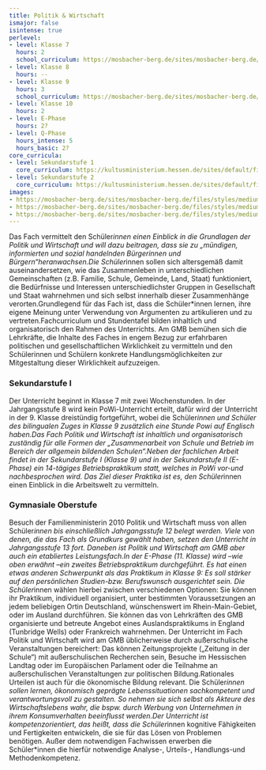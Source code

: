 ```yaml
---
title: Politik & Wirtschaft
ismajor: false
isintense: true
perlevel:
- level: Klasse 7
  hours: 2
  school_curriculum: https://mosbacher-berg.de/sites/mosbacher-berg.de/files/binaries/FC%207%20Politik%20und%20Wirtschaft.pdf
- level: Klasse 8
  hours: --
- level: Klasse 9
  hours: 3
  school_curriculum: https://mosbacher-berg.de/sites/mosbacher-berg.de/files/binaries/FC%20Powi%209_0.pdf
- level: Klasse 10
  hours: 2
- level: E-Phase
  hours: 2?
- level: Q-Phase
  hours_intense: 5
  hours_basic: 2?
core_curricula:
- level: Sekundarstufe 1
  core_curriculum: https://kultusministerium.hessen.de/sites/default/files/media/kerncurriculum_politik_und_wirtschaft_gymnasium.pdf
- level: Sekundarstufe 2
  core_curriculum: https://kultusministerium.hessen.de/sites/default/files/media/hkm/kcgo_powi.pdf
images:
- https://mosbacher-berg.de/sites/mosbacher-berg.de/files/styles/medium/public/k_schroeder_001.jpg
- https://mosbacher-berg.de/sites/mosbacher-berg.de/files/styles/medium/public/schroeder2010_6426.jpg
- https://mosbacher-berg.de/sites/mosbacher-berg.de/files/styles/medium/public/schroeder2010_6411.jpg
---
```


Das Fach vermittelt den Schüler*innen einen Einblick in die Grundlagen der Politik und Wirtschaft und will dazu beitragen, dass sie zu „mündigen, informierten und sozial handelnden Bürgerinnen und Bürgern“heranwachsen.Die Schüler*innen sollen sich altersgemäß damit auseinandersetzen, wie das Zusammenleben in unterschiedlichen Gemeinschaften (z.B. Familie, Schule, Gemeinde, Land, Staat) funktioniert, die Bedürfnisse und Interessen unterschiedlichster Gruppen in Gesellschaft und Staat wahrnehmen und sich selbst innerhalb dieser Zusammenhänge verorten.Grundlegend für das Fach ist, dass die Schüler*innen lernen, ihre eigene Meinung unter Verwendung von Argumenten zu artikulieren und zu vertreten.Fachcurriculum und Stundentafel bilden inhaltlich und organisatorisch den Rahmen des Unterrichts. Am GMB bemühen sich die Lehrkräfte, die Inhalte des Faches in engem Bezug zur erfahrbaren politischen und gesellschaftlichen Wirklichkeit zu vermitteln und den Schülerinnen und Schülern konkrete Handlungsmöglichkeiten zur Mitgestaltung dieser Wirklichkeit aufzuzeigen.

### Sekundarstufe I

Der Unterricht beginnt in Klasse 7 mit zwei Wochenstunden. In der Jahrgangsstufe 8 wird kein PoWi-Unterricht erteilt, dafür wird der Unterricht in der 9. Klasse dreistündig fortgeführt, wobei die Schüler*innen und Schüler des bilingualen Zuges in Klasse 9 zusätzlich eine Stunde Powi auf Englisch haben.Das Fach Politik und Wirtschaft ist inhaltlich und organisatorisch zuständig für alle Formen der „Zusammenarbeit von Schule und Betrieb im Bereich der allgemein bildenden Schulen“.Neben der fachlichen Arbeit findet in der Sekundarstufe I (Klasse 9) und in der Sekundarstufe II (E-Phase) ein 14-tägiges Betriebspraktikum statt, welches in PoWi vor-und nachbesprochen wird. Das Ziel dieser Praktika ist es, den Schüler*innen einen Einblick in die Arbeitswelt zu vermitteln.

### Gymnasiale Oberstufe

Besuch der Familienministerin 2010 Politik und Wirtschaft muss von allen Schüler*innen bis einschließlich Jahrgangsstufe 12 belegt werden. Viele von denen, die das Fach als Grundkurs gewählt haben, setzen den Unterricht in Jahrgangsstufe 13 fort. Daneben ist Politik und Wirtschaft am GMB aber auch ein etabliertes Leistungsfach.In der E-Phase (11. Klasse) wird –wie oben erwähnt –ein zweites Betriebspraktikum durchgeführt. Es hat einen etwas anderen Schwerpunkt als das Praktikum in Klasse 9: Es soll stärker auf den persönlichen Studien-bzw. Berufswunsch ausgerichtet sein. Die Schüler*innen  wählen hierbei zwischen verschiedenen Optionen: Sie können ihr Praktikum, individuell organisiert, unter bestimmten Voraussetzungen an jedem beliebigen Ortin Deutschland, wünschenswert im Rhein-Main-Gebiet, oder im Ausland durchführen. Sie können das von Lehrkräften des GMB organisierte und betreute Angebot eines Auslandspraktikums in England (Tunbridge Wells) oder Frankreich wahrnehmen. Der Unterricht im Fach Politik und Wirtschaft wird am GMB üblicherweise durch außerschulische Veranstaltungen bereichert: Das können Zeitungsprojekte („Zeitung in der Schule“) mit außerschulischen Recherchen sein, Besuche im Hessischen Landtag oder im Europäischen Parlament oder die Teilnahme an außerschulischen Veranstaltungen zur politischen Bildung.Rationales Urteilen ist auch für die ökonomische Bildung relevant. Die Schüler*innen sollen lernen, ökonomisch geprägte Lebenssituationen sachkompetent und verantwortungsvoll zu gestalten. So nehmen sie sich selbst als Akteure des Wirtschaftslebens wahr, die bspw. durch Werbung von Unternehmen in ihrem Konsumverhalten beeinflusst werden.Der Unterricht ist kompetenzorientiert, das heißt, dass die Schüler*innen kognitive Fähigkeiten und Fertigkeiten entwickeln, die sie für das Lösen von Problemen benötigen. Außer dem notwendigen Fachwissen erwerben die Schüler*innen die hierfür notwendige Analyse-, Urteils-, Handlungs-und Methodenkompetenz.
